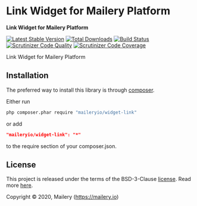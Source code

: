 # Link Widget for Mailery Platform

**Link Widget for Mailery Platform**

[![Latest Stable Version](https://poser.pugx.org/maileryio/widget-link/v/stable)](https://packagist.org/packages/maileryio/widget-link)
[![Total Downloads](https://poser.pugx.org/maileryio/widget-link/downloads)](https://packagist.org/packages/maileryio/widget-link)
[![Build Status](https://travis-ci.com/maileryio/widget-link.svg?branch=master)](https://travis-ci.com/maileryio/widget-link)
[![Scrutinizer Code Quality](https://img.shields.io/scrutinizer/g/maileryio/widget-link.svg)](https://scrutinizer-ci.com/g/maileryio/widget-link/)
[![Scrutinizer Code Coverage](https://img.shields.io/scrutinizer/coverage/g/maileryio/widget-link.svg)](https://scrutinizer-ci.com/g/maileryio/widget-link/)

Link Widget for Mailery Platform

## Installation

The preferred way to install this library is through [composer](http://getcomposer.org/download/).

Either run

```sh
php composer.phar require "maileryio/widget-link"
```

or add

```json
"maileryio/widget-link": "*"
```

to the require section of your composer.json.

## License

This project is released under the terms of the BSD-3-Clause [license](LICENSE).
Read more [here](http://choosealicense.com/licenses/bsd-3-clause).

Copyright © 2020, Mailery (https://mailery.io)
